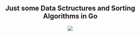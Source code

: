 <h2 align="center">
   Just some Data Sctructures and Sorting Algorithms in Go
</h2>

<p align="center">
   <img src="http://img.shields.io/static/v1?label=STATUS&message=EM%20DESENVOLVIMENTO&color=RED&style=for-the-badge" #vitrinedev/>
</p>
